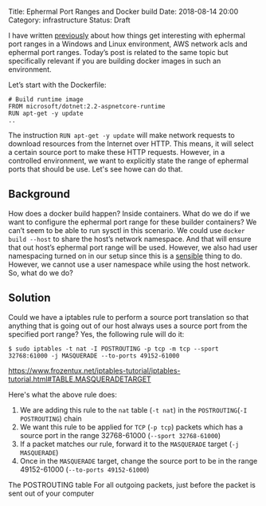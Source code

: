 Title: Ephermal Port Ranges and Docker build
Date: 2018-08-14 20:00
Category: infrastructure
Status: Draft

I have written [previously](https://echorand.me/aws-network-acls-and-ephermal-port-ranges.html) about how things get interesting with ephermal port ranges in a Windows  and Linux environment, AWS network acls and ephermal port ranges. Today’s post is related to the same topic but specifically relevant if you are building docker images in such an environment.

Let’s start with the Dockerfile:

```
# Build runtime image
FROM microsoft/dotnet:2.2-aspnetcore-runtime
RUN apt-get -y update
..
```

The instruction `RUN apt-get -y update`  will make network requests to download resources from the Internet over HTTP. This means, it will select a certain source port to make these HTTP requests. However, in a controlled environment, we want to explicitly state the range of ephermal ports that should be use. Let's see howe can do that.

## Background

How does a docker build happen? Inside containers. What do we do if we want to configure the ephermal port range for these builder containers? We can’t seem to be able to run sysctl in this scenario. We could use `docker build --host` to share the host’s network namespace. And that will ensure that out host’s ephermal port range will be used. However, we also had user namespacing turned on in our setup since this is a [sensible](https://echorand.me/docker-userns-remap-and-system-users-on-linux.html) thing to do. However, we cannot use a user namespace while using the host network. So, what do we do?


## Solution

Could we have a iptables rule to perform a source port translation so that anything that is going out of our host always uses a source port from the specified port range? Yes, the following rule will do it:

```
$ sudo iptables -t nat -I POSTROUTING -p tcp -m tcp --sport 32768:61000 -j MASQUERADE --to-ports 49152-61000
```

https://www.frozentux.net/iptables-tutorial/iptables-tutorial.html#TABLE.MASQUERADETARGET

Here's what the above rule does:

1. We are adding this rule to the `nat` table (`-t nat`) in the `POSTROUTING`(`-I POSTROUTING`) chain
2. We want this rule to be applied for `TCP` (`-p tcp`) packets which has a source port in the range 32768-61000 (`--sport 32768-61000`)
3. If a packet matches our rule, forward it to the `MASQUERADE` target (`-j MASQUERADE`)
4. Once in the `MASQUERADE` target, change the source port to be in the range 49152-61000 (`--to-ports 49152-61000`)


The POSTROUTING table For all outgoing packets, just before the packet is sent out of your computer
